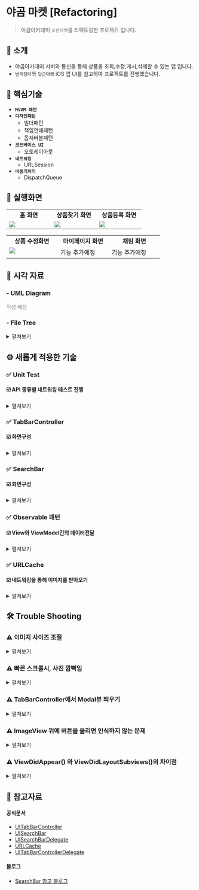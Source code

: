 # 야곰 마켓 [Refactoring]

> 야곰아카데미 `오픈마켓`를 리팩토링한 프로젝트 입니다.

## 📄 소개
- 야곰아카데미 서버와 통신을 통해 상품을 조회,수정,게시,삭제할 수 있는 앱 입니다.
- `번개장터`와 `당근마켓` iOS 앱 UI를 참고하여 프로젝트를 진행했습니다.

## 🔑 핵심기술
- **`MVVM 패턴`**
- **`디자인패턴`**
    - 빌더패턴
    - 책임연쇄패턴
    - 옵저버블패턴
- **`코드베이스 UI`**
    - 오토레이아웃
- **`네트워킹`**
    - URLSession
- **`비동기처리`**
    - DispatchQueue

## 📱 실행화면


<table>
    <tr>
        <td valign="top" width="30%" align="center" border="1">
            <strong>홈 화면</strong>
        </td>
        <td valign="top" width="30%" align="center">
            <strong>상품찾기 화면</strong>
        </td>
        <td valign="top" width="30%" align="center" border="1">
            <strong>상품등록 화면</strong>
        </td>
    </tr>
    <tr>
        <td valign="top" width="30%">
            <img src="https://i.imgur.com/ahueArW.gif"/>
        </td>
        <td valign="top" width="30%">
            <img src="https://i.imgur.com/79iOA4A.gif"/>
        </td>
        <td valign="top" width="30%">
            <img src="https://i.imgur.com/3Juwkkn.gif">
        </td>
    </tr>
</table>

<table>
    <tr>
        <td valign="top" width="30%" align="center" border="1">
            <strong>상품 수정화면</strong>
        </td>
        <td valign="top" width="30%" align="center">
            <strong>마이페이지 화면</strong>
        </td>
        <td valign="top" width="30%" align="center" border="1">
            <strong>채팅 화면</strong>
        </td>
    </tr>
    <tr>
        <td valign="top" width="30%">
            <img src="https://i.imgur.com/adszzF6.gif"/>
        </td>
        <td valign="top" width="30%">
            기능 추가예정
        </td>
        <td valign="top" width="30%">
            기능 추가예정
        </td>
    </tr>
</table>


## 🔭 시각 자료
### - UML Diagram
<span style = "color:gray">작성 예정</span>

### - File Tree

<details>
    <summary>펼쳐보기</summary>
    
<span style = "color:gray">작성 예정</span>    
```

```
    
</details>

## ⚙️ 새롭게 적용한 기술

### ✅ Unit Test

#### ☑️ API 종류별 네트워킹 테스트 진행

<details>
    <summary>
        펼쳐보기
    </summary>

- API문서에 주어진 7개의 기능에 대한 단위테스트를 진행하였습니다.
    
<img src="https://i.imgur.com/T3nwUwL.png" width=200>

</details>

### ✅ TabBarController

#### ☑️ 화면구성

<details>
    <summary>
        펼쳐보기
    </summary>

- 

</details>



### ✅ SearchBar

#### ☑️ 화면구성

<details>
    <summary>
        펼쳐보기
    </summary>

<table>
    <tr>
        <td valign="top" align="center" border="1">
            <strong>SearchController 사용</strong>
        </td>
        <td valign="top" align="center" border="1">
            <strong>SearchBar 사용</strong>
        </td>
    </tr>
    <tr>
        <td valign="top">
            <img src="https://i.imgur.com/THSyMe8.png" width="200">
        </td>
        <td valign="top">
            <img src="https://i.imgur.com/OvqDnbU.png" width="200">
        </td>
    </tr>
</table>

- 두가지 UI중 오른쪽으로 구현을 하고자 했지만, SearchController에 있는 `searchResultsController` 의 역할을 어떻게 대체 해줄지 고민이 되었습니다.
    
    ```swift
    검색결과를 보여줄 "ResultView"를 만들어 searchResultsController 
    처럼 동작하도록 뷰를 갈아끼워 주었습니다.
    ```
    
    
</details>

### ✅ Observable 패턴

#### ☑️ View와 ViewModel간의 데이터전달

<details>
    <summary>
        펼쳐보기
    </summary>

<span style = "color:gray">작성 예정</span>
    
</details>

### ✅ URLCache


#### ☑️ 네트워킹을 통해 이미지를 받아오기

<details>
    <summary>
        펼쳐보기
    </summary>
    
- onDisk 와 onMemory 방식 둘다 가능한 URLCache를 이용하여 캐싱작업을 했습니다.

</details>


## 🛠 Trouble Shooting

### ⚠️ 이미지 사이즈 조절

<details>
    <summary>
        펼쳐보기
    </summary>

- 기존에 사용했던 `jpegData(compressionQuality:)`의 경우 
    ```swift
    왠만한 사진은 사이즈가 300kb 미만으로 압축이 되었지만
    사이즈가 많이 큰 사진의 경우 압축에 한계가 있었습니다.
    ```
    
- 새로운 방법 resize() 와 downSample()
    ```swift
    이미지 비율조절을 통해 사이즈를 줄일 수 있는 resize 
    메서드를 구현했습니다. 다만 문제점은 jpegData() 를 이용
    했을 때보다 화질저하가 많이 일어난다는 점이었습니다. 그래서
    먼저 jpegData() 메서드를 통해 사진을 압축하도록 한 뒤,
    사이즈가 만족되지 못하면, resize() 메서드가 이용되도록
    "책임연쇄패턴" 을 사용 했습니다.
    ```

</details>

### ⚠️ 빠른 스크롤시, 사진 깜빡임

<details>
    <summary>
        펼쳐보기
    </summary>

<table>
    <tr>
        <td valign="top" width="30%" align="center" border="1">
            <strong>오류 화면</strong>
        </td>
        <td valign="top" width="30%" align="center" border="1">
            <strong>개선 화면</strong>
        </td>
    </tr>
    <tr>
        <td valign="top" width="30%">
            <img src="https://i.imgur.com/QWRmpZU.gif"/>
        </td>
        <td valign="top" width="30%">
            <img src="https://i.imgur.com/lyPL70c.gif">
        </td>
    </tr>
</table>
    
- 빠르게 스크롤작업을 할 때 사진을 받아오는 작업이 쌓여서 한꺼번에 실행이 되었습니다.
            
#### 해결방법
- 이미지를 받아오는 비동기 메서드가 이미지를 받아왔을 때
- cellForRowAt에서 받아온 indexPath와 재사용되고있는 셀의 index가 같을 때만 이미지를 할당하도록 제약을 주었습니다.
-  쌓여있던 네트워킹 작업들을 취소해주고자OperationQueue를 이용해서 작업을 수행하고, 셀의 prepareForReuse() 메서드 내에서 OperationQueue.cancelAllOperations() 메서드를 실행시켜 주었습니다. 하지만 효과는 보지 못했습니다
    
    
    
</details>

### ⚠️ TabBarController에서 Modal뷰 띄우기

<details>
    <summary>
        펼쳐보기
    </summary>

- TabBarControllerDelegate를 이용하여 선택된 탭의 viewController 타입을 확인한 후, modal로 띄워주도록 처리하였습니다.
    
</details>

### ⚠️ ImageView 위에 버튼을 올리면 인식하지 않는 문제

<details>
    <summary>
        펼쳐보기
    </summary>

- UIImageView에 addSubview() 를 통해 버튼을 추가한 경우
    ```swift
    버튼에 addTarget을 통해 액션을 지정 해주었음에도
    버튼 탭을 인식하지 못했습니다.
    ```
- CustomView를 만들어 그 안에 imageView와 button을 넣어준 경우
    ```swift
    imageView의 자식뷰로 넣지 않고 둘 다 UIView에
    동등한 관계로 버튼을 넣어주니 버튼 탭 인식을 했습니다. 
    ```

</details>

### ⚠️ ViewDidAppear() 와 ViewDidLayoutSubviews()의 차이점

<details>
    <summary>
        펼쳐보기
    </summary>

<table>
    <tr>
        <td valign="top" align="center" border="1">
            <strong>오류 화면</strong>
        </td>
        <td valign="top" align="center" border="1">
            <strong>개선 화면</strong>
        </td>
    </tr>
    <tr>
        <td valign="top">
            <img src="https://i.imgur.com/ZxiL4IW.gif" width="200">
        </td>
        <td valign="top">
            <img src="https://i.imgur.com/gJ8RSV0.gif" width="200">
        </td>
    </tr>
</table>
    
- DetailView의 페이지 인덱스 레이블 업데이트가 viewDidLoad()에서 설정되지 않아 ViewDidAppear()에서 설정 해주었습니다.
    ```swift
    왼쪽 gif 같이 한박자 늦게 페이지 인덱스 레이블이 띄워졌습니다
    "해결"
    viewDidLayoutSubviews() 에서 실행시켜 주니 해결 되었습니다.
    ```
    
<table>
    <tr>
        <td valign="top" align="center" border="1">
            <strong>오류 화면</strong>
        </td>
        <td valign="top" align="center" border="1">
            <strong>개선 화면</strong>
        </td>
    </tr>
    <tr>
        <td valign="top">
            <img src="https://i.imgur.com/Tnqqe30.gif" width="200">
        </td>
        <td valign="top">
            <img src="https://i.imgur.com/hjyJiCv.gif" width="200">
        </td>
    </tr>
</table>
    
- 스크롤뷰의 contentOffset이 viewDidLoad()에서 조정되지 않아 viewDidAppear() 에서 조정 해주었습니다.
    ```swift
    하지만 원하는대로 ScrollView 의 contentOffset이 지정되지 
    않고 위와같은 문제가 생겼습니다.
    "해결"
    viewDidLayoutSubviews()에서 contentOffset 을 조정해주니 
    잘 적용 되었습니다.
    ```

- 공통적인 문제점은 목표한 동작이 한 타이밍 느리게 동작하는 것처럼 보이는 것이었습니다. 뷰가 띄워진 뒤에야 목표한 동작이 이루어졌습니다. 
- 해결점은 viewDidLayoutSubviews() 였습니다
</details>

## 🔗 참고자료

#### 공식문서
- [UITabBarController](https://developer.apple.com/documentation/uikit/uitabbarcontroller)
- [UISearchBar](https://developer.apple.com/documentation/uikit/uisearchbar)
- [UISearchBarDelegate](https://developer.apple.com/documentation/uikit/uisearchbardelegate/)
- [URLCache](https://developer.apple.com/documentation/foundation/urlcache/)
- [UITabBarControllerDelegate](https://developer.apple.com/documentation/uikit/uitabbarcontrollerdelegate/)
#### 블로그
- [SearchBar 참고 블로그](https://zeddios.tistory.com/1196)

